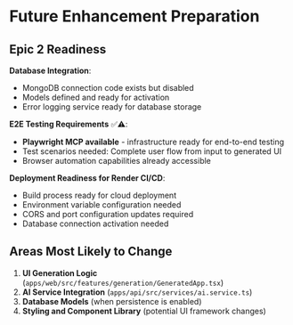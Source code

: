 # Future Enhancement Preparation

## Epic 2 Readiness

**Database Integration**:

- MongoDB connection code exists but disabled
- Models defined and ready for activation
- Error logging service ready for database storage

**E2E Testing Requirements** ✅⚠️:

- **Playwright MCP available** - infrastructure ready for end-to-end testing
- Test scenarios needed: Complete user flow from input to generated UI
- Browser automation capabilities already accessible

**Deployment Readiness for Render CI/CD**:

- Build process ready for cloud deployment
- Environment variable configuration needed
- CORS and port configuration updates required
- Database connection activation needed

## Areas Most Likely to Change

1. **UI Generation Logic** (`apps/web/src/features/generation/GeneratedApp.tsx`)
2. **AI Service Integration** (`apps/api/src/services/ai.service.ts`)
3. **Database Models** (when persistence is enabled)
4. **Styling and Component Library** (potential UI framework changes)
